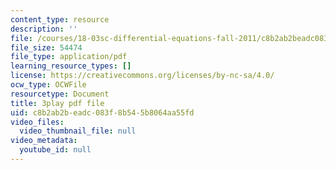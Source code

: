 ```yaml
---
content_type: resource
description: ''
file: /courses/18-03sc-differential-equations-fall-2011/c8b2ab2beadc083f8b545b8064aa55fd_EQJBp6Ym-6A.pdf
file_size: 54474
file_type: application/pdf
learning_resource_types: []
license: https://creativecommons.org/licenses/by-nc-sa/4.0/
ocw_type: OCWFile
resourcetype: Document
title: 3play pdf file
uid: c8b2ab2b-eadc-083f-8b54-5b8064aa55fd
video_files:
  video_thumbnail_file: null
video_metadata:
  youtube_id: null
---
```

